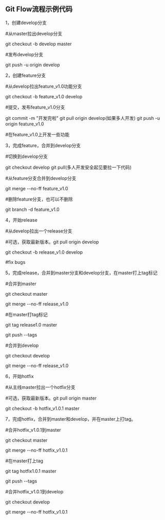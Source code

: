 ## Git Flow流程示例代码

1，创建develop分支

#从master拉出develop分支

git checkout -b develop master

#发布develop分支

git push -u origin develop

2，创建feature分支

#从develop拉出feature_v1.0功能分支

git checkout -b feature_v1.0 develop

#提交，发布feature_v1.0分支

git commit -m "开发完啦"
git pull origin develop(如果多人开发)
git push -u origin feature_v1.0

#在feature_v1.0上开发一些功能

3，完成feature，合并到develop分支

#切换到develop分支

git checkout develop
git pull(多人开发安全起见要拉一下代码)

#从feature分支合并到develop分支

git merge --no-ff feature_v1.0

#删除feature分支，也可以不删除

git branch -d feature_v1.0

4，开始release

#从develop拉出一个release分支

#可选，获取最新版本。git pull origin develop

git checkout -b release_v1.0 develop

#fix bugs

5，完成release，合并到master分支和develop分支，在master打上tag标记

#合并到master

git checkout master

git merge --no-ff release_v1.0

#在master打tag标记

git tag release1.0 master

git push --tags

#合并到develop

git checkout develop

git merge --no-ff release_v1.0

6，开始hotfix

#从主线master拉出一个hotfix分支

#可选，获取最新版本。git pull origin master

git checkout -b hotfix_v1.0.1 master

7，完成hotfix，合并到master和develop，并在master上打tag。

#合并hotfix_v1.0.1到master

git checkout master

git merge --no-ff hotfix_v1.0.1

#在master打上tag

git tag hotfix1.0.1 master

git push --tags

#合并hotfix_v1.0.1到develop

git checkout develop

git merge --no-ff hotfix_v1.0.1